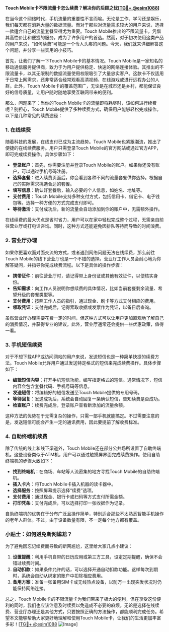 **Touch Mobile卡不限流量卡怎么续费？解决你的后顾之忧[[TG💪+ @esim1088](https://t.me/s/esim1088)]**

在当今这个网络时代，手机流量的重要性不言而喻。无论是工作、学习还是娱乐，我们每天都在消耗大量的数据流量。而对于那些对流量需求较大的用户来说，选择一款适合自己的流量套餐显得尤为重要。Touch Mobile推出的不限流量卡，凭借其高性价比和便捷的服务，成为了许多用户的首选。然而，对于初次使用这类产品的用户来说，“如何续费”可能是一个令人头疼的问题。今天，我们就来详细解答这个问题，并分享一些实用的小技巧。

首先，让我们了解一下Touch Mobile卡的基本情况。Touch Mobile是一家知名的移动通信服务提供商，致力于为用户提供稳定、快速的网络连接体验。其推出的不限流量卡，以其无限制的数据流量使用权限吸引了大量忠实客户。这款卡不仅适用于日常上网需求，还非常适合经常观看高清视频、在线游戏或进行远程办公的人群。此外，Touch Mobile卡的覆盖范围广，无论是在城市还是乡村，都能保证良好的信号质量，让用户随时随地享受互联网带来的便利。

那么，问题来了：当你的Touch Mobile卡的流量即将耗尽时，该如何进行续费呢？别担心，Touch Mobile提供了多种续费方式，确保用户能够轻松完成操作。以下是几种常见的续费途径：

### 1. 在线续费

随着科技的发展，在线支付已成为主流趋势。Touch Mobile也紧跟潮流，推出了便捷的在线续费服务。用户只需登录Touch Mobile的官方网站或通过官方APP，即可完成续费操作。具体步骤如下：

- **登录账户**：首先，你需要注册并登录Touch Mobile的账户。如果你还没有账户，可以通过手机号码注册。
- **选择套餐**：进入续费页面后，你会看到各种不同的流量套餐供你选择。根据自己的实际需求挑选合适的套餐。
- **填写信息**：确认好套餐后，输入必要的个人信息，如姓名、地址等。
- **支付费用**：Touch Mobile支持多种支付方式，包括信用卡、借记卡、电子钱包等。选择一种方便的方式完成支付即可。
- **等待激活**：支付成功后，新的流量会自动添加到你的账户中，无需额外操作。

在线续费的最大优点是省时省力，用户可以在家中轻松完成整个过程，无需亲自前往营业厅或打电话咨询。同时，这种方式还能避免因排队等待而导致的时间浪费。

### 2. 营业厅办理

如果你更喜欢面对面交流的方式，或者遇到网络问题无法在线续费，那么前往Touch Mobile的线下营业厅也是一个不错的选择。营业厅工作人员会耐心地为你解答疑问，并指导你完成续费流程。以下是具体的操作步骤：

- **携带证件**：前往营业厅时，请记得带上身份证或其他有效证件，以便核实身份。
- **告知需求**：向工作人员说明你想续费的具体情况，比如当前套餐剩余流量、希望升级的套餐类型等。
- **支付费用**：按照工作人员的指引，通过现金、刷卡等方式支付相应的费用。
- **领取凭证**：支付完成后，记得索取收据或发票作为凭证，以备日后查询。

虽然营业厅办理需要花费一定的时间，但这种方式可以让用户更加直观地了解自己的消费情况，并获得专业的建议。此外，营业厅通常还会提供一些优惠政策，值得一看。

### 3. 手机短信续费

对于不想下载APP或访问网站的用户来说，发送短信也是一种简单快捷的续费方法。Touch Mobile允许用户通过发送特定格式的短信来完成续费操作。具体步骤如下：

- **编辑短信内容**：打开手机短信功能，编写指定格式的短信。通常情况下，短信内容会包含套餐代码、手机号码等信息。
- **发送短信**：将编辑好的短信发送至Touch Mobile提供的专用号码。
- **等待回复**：发送成功后，系统会自动回复一条确认短信，告知续费是否成功。
- **检查账户**：续费完成后，登录账户查看新添加的流量余额。

这种方法的优势在于无需复杂的操作，只需一部手机就能搞定。不过需要注意的是，发送短信可能会产生一定的通讯费用，因此要提前了解收费标准。

### 4. 自助终端机续费

除了传统的线上和线下渠道外，Touch Mobile还在部分公共场所设置了自助终端机。这些设备类似于ATM机，用户可以通过触摸屏界面完成续费操作。使用自助终端机的步骤大致如下：

- **找到终端机**：在商场、车站等人流密集的地方寻找Touch Mobile的自助终端机。
- **插入卡片**：将Touch Mobile卡插入机器的读卡器中。
- **选择服务**：按照屏幕提示选择“续费”选项。
- **支付费用**：通过现金、银行卡或扫码等方式支付所需金额。
- **打印凭条**：支付完成后，可以选择打印一张收据作为记录。

自助终端机的优势在于分布广泛且操作简单，特别适合那些不太熟悉智能手机操作的老年人群体。不过，由于设备数量有限，不一定每个地方都有覆盖。

### 小贴士：如何避免断网尴尬？

为了避免因忘记续费而导致的断网尴尬，这里给大家几点小建议：

1. **设置提醒**：利用手机自带的日历应用或第三方工具，设定定期提醒，确保不会错过续费时间。
2. **自动扣款**：如果条件允许的话，可以选择开通自动扣款功能。这样每次到期时，系统会自动从绑定的账户中扣除相应费用。
3. **备用方案**：准备一张备用SIM卡或无线热点设备，以防万一出现突发状况时仍能保持网络连接。

总之，Touch Mobile卡的不限流量卡为我们带来了极大的便利，但在享受这份便利的同时，我们也应该注意及时续费以免造成不必要的麻烦。无论是选择在线续费、营业厅办理还是其他方式，只要按照正确的方法操作，都能顺利完成任务。希望本文能够帮助大家更好地理解和使用Touch Mobile卡，让我们的生活更加丰富多彩！[[TG💪+ @esim1088](https://t.me/s/esim1088) ![Image](https://i.postimg.cc/4NQfJmqS/Snipaste-2025-05-13-00-14-12.png)]